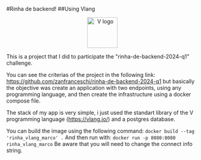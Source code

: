 #Rinha de backend!
##Using Vlang
<div align="center">
<p>
    <a href="https://vlang.io/" target="_blank"><img width="80" src="https://raw.githubusercontent.com/vlang/v-logo/master/dist/v-logo.svg?sanitize=true" alt="V logo"></a>
</p>

</div>
This is a project that I did to participate the "rinha-de-backend-2024-q1" challenge.

You can see the criterias of the project in the following link: https://github.com/zanfranceschi/rinha-de-backend-2024-q1 but basically the objective was create an application with two endpoints, using any programming language, and then create the infrastructure using a docker compose file.

The stack of my app is very simple, i just used the standart library of the V programming language (https://vlang.io/) and a postgres database.

You can build the image using the following command:
```docker build --tag 'rinha_vlang_marco' .```
And then run with:
```docker run -p 8080:8080 rinha_vlang_marco```
Be aware that you will need to change the connect info string.